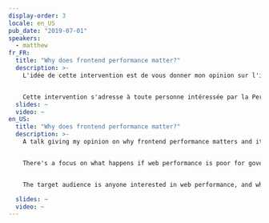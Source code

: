 ```yaml
---
display-order: 3
locale: en_US
pub_date: "2019-07-01"
speakers:
  - matthew
fr_FR:
  title: "Why does frontend performance matter?"
  description: >-
    L'idée de cette intervention est de vous donner mon opinion sur l'importance de la Performance Web et son énorme impact sur les utilisateurs·ices de services gouvernementaux. Je me concentrerai sur le site Web du Gouvernement du Royaume-Uni ([GOV.UK](https://www.gov.uk/)). Je présenterai d'abord un historique du Service Numérique Gouvernemental et de [GOV.UK](https://www.gov.uk/) avant de m'intéresser à qui sont les utilisateurs·ices et les connexions / appareils qu'iels utilisent. L'accent sera mis sur ce qui se passe quand la performance web d'un site gouvernemental de ce type est médiocre et l'impact que cela peut avoir sur les personnes qui dépendent des services essentiels que ces sites proposent. Nous aborderons ce que nous avons fait, ce que nous faisons et de ce que nous planifions pour l'avenir en ce qui concerne la Performance Web, pour l'ensemble des sites du gouvernement.


    Cette intervention s'adresse à toute personne intéressée par la Performance Web, qui aimerait connaître le point de vue du Gouvernement à ce sujet. C'est un secteur où il n'y a pas de concurrence et où si un·e utilisateur·ice ne peut pas trouver rapidement et facilement l'information dont iel a besoin, il n'y a pas d'alternative.
  slides: ~
  video: ~
en_US:
  title: "Why does frontend performance matter?"
  description: >-
    A talk giving my opinion on why frontend performance matters and it's huge impact on users from the perspective of government services. The talk focuses on the UK central government's website, [GOV.UK](https://www.gov.uk/). It contains details on the history of Government Digital Service and [GOV.UK](https://www.gov.uk/), who our users are and the devices that they use. 


    There's a focus on what happens if web performance is poor for government services and what this means for users who rely on them. It also covers what we've done in the past, are currently doing and our plans for the future of frontend web performance across government.


    The target audience is anyone interested in web performance, and who would like a government perspective on the subject. It's a sector where there is no competition. If a user can't find the information they need quickly and easily, there really are no alternative.

  slides: ~
  video: ~
---
```


